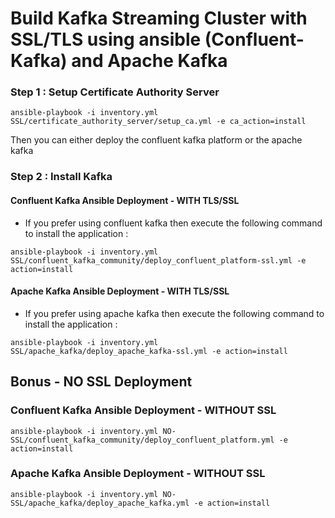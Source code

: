 # Build Kafka Streaming Cluster with SSL/TLS using ansible (Confluent-Kafka) and Apache Kafka




### Step 1 :  Setup Certificate Authority Server


```
ansible-playbook -i inventory.yml SSL/certificate_authority_server/setup_ca.yml -e ca_action=install

```

Then you can either deploy the confluent kafka platform or the apache kafka 

### Step 2 : Install Kafka 

####  Confluent Kafka Ansible Deployment - WITH TLS/SSL 

* If you prefer using confluent kafka then execute the following command to install the application : 

```
ansible-playbook -i inventory.yml SSL/confluent_kafka_community/deploy_confluent_platform-ssl.yml -e action=install

```


####  Apache Kafka  Ansible Deployment - WITH TLS/SSL

* If you prefer using apache kafka  then execute the following command to install the application : 

```
ansible-playbook -i inventory.yml SSL/apache_kafka/deploy_apache_kafka-ssl.yml -e action=install
```



## Bonus - NO SSL Deployment 

### Confluent Kafka Ansible Deployment - WITHOUT SSL



```
ansible-playbook -i inventory.yml NO-SSL/confluent_kafka_community/deploy_confluent_platform.yml -e action=install

```


### Apache Kafka Ansible Deployment - WITHOUT SSL



```
ansible-playbook -i inventory.yml NO-SSL/apache_kafka/deploy_apache_kafka.yml -e action=install

```